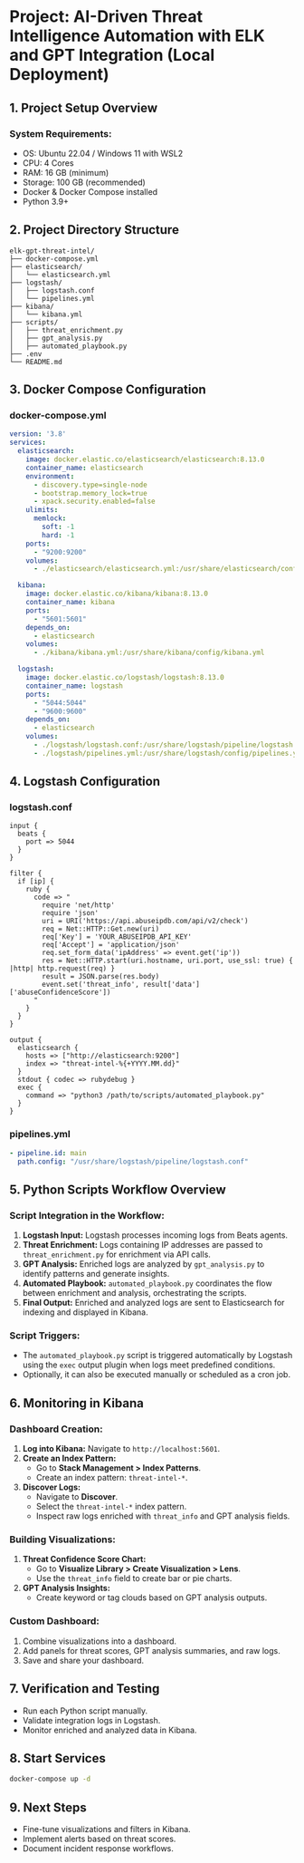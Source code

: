 # Project: AI-Driven Threat Intelligence Automation with ELK and GPT Integration (Local Deployment)

## **1. Project Setup Overview**

### **System Requirements:**
- OS: Ubuntu 22.04 / Windows 11 with WSL2
- CPU: 4 Cores
- RAM: 16 GB (minimum)
- Storage: 100 GB (recommended)
- Docker & Docker Compose installed
- Python 3.9+

## **2. Project Directory Structure**
```plaintext
elk-gpt-threat-intel/
├── docker-compose.yml
├── elasticsearch/
│   └── elasticsearch.yml
├── logstash/
│   ├── logstash.conf
│   └── pipelines.yml
├── kibana/
│   └── kibana.yml
├── scripts/
│   ├── threat_enrichment.py
│   ├── gpt_analysis.py
│   ├── automated_playbook.py
├── .env
└── README.md
```

## **3. Docker Compose Configuration**

### **docker-compose.yml**
```yaml
version: '3.8'
services:
  elasticsearch:
    image: docker.elastic.co/elasticsearch/elasticsearch:8.13.0
    container_name: elasticsearch
    environment:
      - discovery.type=single-node
      - bootstrap.memory_lock=true
      - xpack.security.enabled=false
    ulimits:
      memlock:
        soft: -1
        hard: -1
    ports:
      - "9200:9200"
    volumes:
      - ./elasticsearch/elasticsearch.yml:/usr/share/elasticsearch/config/elasticsearch.yml

  kibana:
    image: docker.elastic.co/kibana/kibana:8.13.0
    container_name: kibana
    ports:
      - "5601:5601"
    depends_on:
      - elasticsearch
    volumes:
      - ./kibana/kibana.yml:/usr/share/kibana/config/kibana.yml

  logstash:
    image: docker.elastic.co/logstash/logstash:8.13.0
    container_name: logstash
    ports:
      - "5044:5044"
      - "9600:9600"
    depends_on:
      - elasticsearch
    volumes:
      - ./logstash/logstash.conf:/usr/share/logstash/pipeline/logstash.conf
      - ./logstash/pipelines.yml:/usr/share/logstash/config/pipelines.yml
```

## **4. Logstash Configuration**

### **logstash.conf**
```plaintext
input {
  beats {
    port => 5044
  }
}

filter {
  if [ip] {
    ruby {
      code => "
        require 'net/http'
        require 'json'
        uri = URI('https://api.abuseipdb.com/api/v2/check')
        req = Net::HTTP::Get.new(uri)
        req['Key'] = 'YOUR_ABUSEIPDB_API_KEY'
        req['Accept'] = 'application/json'
        req.set_form_data('ipAddress' => event.get('ip'))
        res = Net::HTTP.start(uri.hostname, uri.port, use_ssl: true) { |http| http.request(req) }
        result = JSON.parse(res.body)
        event.set('threat_info', result['data']['abuseConfidenceScore'])
      "
    }
  }
}

output {
  elasticsearch {
    hosts => ["http://elasticsearch:9200"]
    index => "threat-intel-%{+YYYY.MM.dd}"
  }
  stdout { codec => rubydebug }
  exec {
    command => "python3 /path/to/scripts/automated_playbook.py"
  }
}
```

### **pipelines.yml**
```yaml
- pipeline.id: main
  path.config: "/usr/share/logstash/pipeline/logstash.conf"
```

## **5. Python Scripts Workflow Overview**

### **Script Integration in the Workflow:**
1. **Logstash Input:** Logstash processes incoming logs from Beats agents.
2. **Threat Enrichment:** Logs containing IP addresses are passed to `threat_enrichment.py` for enrichment via API calls.
3. **GPT Analysis:** Enriched logs are analyzed by `gpt_analysis.py` to identify patterns and generate insights.
4. **Automated Playbook:** `automated_playbook.py` coordinates the flow between enrichment and analysis, orchestrating the scripts.
5. **Final Output:** Enriched and analyzed logs are sent to Elasticsearch for indexing and displayed in Kibana.

### **Script Triggers:**
- The `automated_playbook.py` script is triggered automatically by Logstash using the `exec` output plugin when logs meet predefined conditions.
- Optionally, it can also be executed manually or scheduled as a cron job.

## **6. Monitoring in Kibana**

### **Dashboard Creation:**
1. **Log into Kibana:** Navigate to `http://localhost:5601`.
2. **Create an Index Pattern:**
   - Go to **Stack Management > Index Patterns**.
   - Create an index pattern: `threat-intel-*`.
3. **Discover Logs:**
   - Navigate to **Discover**.
   - Select the `threat-intel-*` index pattern.
   - Inspect raw logs enriched with `threat_info` and GPT analysis fields.

### **Building Visualizations:**
1. **Threat Confidence Score Chart:**
   - Go to **Visualize Library > Create Visualization > Lens**.
   - Use the `threat_info` field to create bar or pie charts.
2. **GPT Analysis Insights:**
   - Create keyword or tag clouds based on GPT analysis outputs.

### **Custom Dashboard:**
1. Combine visualizations into a dashboard.
2. Add panels for threat scores, GPT analysis summaries, and raw logs.
3. Save and share your dashboard.

## **7. Verification and Testing**
- Run each Python script manually.
- Validate integration logs in Logstash.
- Monitor enriched and analyzed data in Kibana.

## **8. Start Services**
```bash
docker-compose up -d
```

## **9. Next Steps**
- Fine-tune visualizations and filters in Kibana.
- Implement alerts based on threat scores.
- Document incident response workflows.
